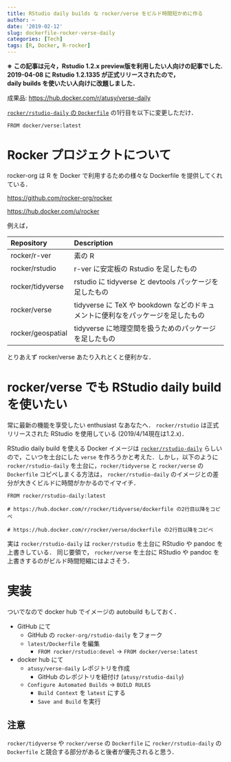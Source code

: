 ```yaml
---
title: RStudio daily builds な rocker/verse をビルド時間短かめに作る
author: ~
date: '2019-02-12'
slug: dockerfile-rocker-verse-daily
categories: [Tech]
tags: [R, Docker, R-rocker]
---
```


**※**
**この記事は元々，Rstudio 1.2.x preview版を利用したい人向けの記事でした.** \
**2019-04-08 に Rstudio 1.2.1335 が正式リリースされたので，** \
**daily builds を使いたい人向けに改題しました．**

成果品: https://hub.docker.com/r/atusy/verse-daily

[`rocker/rstudio-daily` の `Dockerfile`](https://github.com/rocker-org/rstudio-daily/blob/master/latest/Dockerfile) の1行目を以下に変更しただけ．

```
FROM docker/verse:latest
```

# Rocker プロジェクトについて

rocker-org は R を Docker で利用するための様々な Dockerfile を提供してくれている．

https://github.com/rocker-org/rocker

https://hub.docker.com/u/rocker

例えば，

| Repository | Description |
|:---------------|:----------------|
| rocker/r-ver | 素の R |
| rocker/rstudio | r-ver に安定板の Rstudio を足したもの |
| rocker/tidyverse | rstudio に tidyverse と devtools パッケージを足したもの |
| rocker/verse | tidyverse に TeX や bookdown などのドキュメントに便利なをパッケージを足したもの |
| rocker/geospatial | tidyverse に地理空間を扱うためのパッケージを足したもの |

とりあえず rocker/verse あたり入れとくと便利かな．

# rocker/verse でも RStudio daily build を使いたい

常に最新の機能を享受したい enthusiast なあなたへ．
`rocker/rstudio` は正式リリースされた RStudio を使用している (2019/4/14現在は1.2.x)．

RStudio daily build を使える Docker イメージは [`rocker/rstudio-daily`](https://hub.docker.com/r/rocker/rstudio-daily) らしいので，こいつを土台にした `verse` を作ろうかと考えた．しかし，以下のように `rocker/rstudio-daily` を土台に，`rocker/tidyverse` と `rocker/verse` の `Dockerfile` コピペしまくる方法は， `rocker/rstudio-daily` のイメージとの差分が大きくビルドに時間がかかるのでイマイチ．

```
FROM rocker/rstudio-daily:latest

# https://hub.docker.com/r/rocker/tidyverse/dockerfile の2行目以降をコピペ

# https://hub.docker.com/r/rocker/verse/dockerfile の2行目以降をコピペ

```

実は `rocker/rstudio-daily` は `rocker/rstudio` を土台に RStudio や pandoc を上書きしている．
同じ要領で， `rocker/verse` を土台に RStudio や pandoc を上書きするのがビルド時間短縮にはよさそう．

# 実装

ついでなので docker hub でイメージの autobuild もしておく．

- GitHub にて
    - GitHub の `rocker-org/rstudio-daily` をフォーク
    - `latest/Dockerfile` を編集
        - `FROM rocker/rstudio:devel` -> `FROM docker/verse:latest`
- docker hub にて
    - `atusy/verse-daily` レポジトリを作成
        - GitHub のレポジトリを紐付け (`atusy/rstudio-daily`)
    - `Configure Automated Builds` -> `BUILD RULES`
        - `Build Context` を `latest` にする
        - `Save and Build` を実行

## 注意

`rocker/tidyverse` や `rocker/verse` の `Dockerfile` に `rocker/rstudio-daily` の `Dockerfile` と競合する部分があると後者が優先されると思う．

